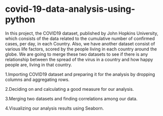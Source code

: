 # covid-19-data-analysis-using-python

In this project, the COVID19 dataset, published by John Hopkins University, which consists of the data related to the cumulative number of confirmed cases, per day, in each Country. Also, we have another dataset consist of various life factors, scored by the people living in each country around the globe.  We are going to merge these two datasets to see if there is any relationship between the spread of the virus in a country and how happy people are, living in that country.

 1.Importing COVID19 dataset and preparing it for the analysis by dropping columns and aggregating rows.

 2.Deciding on and calculating a good measure for our analysis.
 
 3.Merging two datasets and finding correlations among our data.

 4.Visualizing our analysis results using Seaborn.
